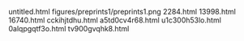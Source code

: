 untitled.html
figures/preprints1/preprints1.png
2284.html
13998.html
16740.html
cckihjtdhu.html
a5td0cv4r68.html
u1c300h53lo.html
0alqpgqtf3o.html
tv900gvqhk8.html
